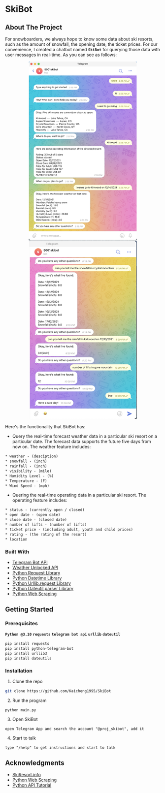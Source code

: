 # SkiBot

<!-- ABOUT THE PROJECT -->
## About The Project

For snowboarders, we always hope to know some data about ski resorts, such as the amount of snowfall, the opening date, the ticket prices.
For our convenience, I created a chatbot named **`SkiBot`** for querying those data with user messages in real-time. As you can see as follows:

<p align="middle">
  <img src="https://github.com/Kaicheng1995/SkiBot/blob/main/Note/demo2.png" width="350">
  <img src="https://github.com/Kaicheng1995/SkiBot/blob/main/Note/demo1.png" width="350"> 
</p>

Here's the functionality that SkiBot has:
* Query the real-time forecast weather data in a particular ski resort on a particular date. The forecast data supports the future five days from now on. The weather feature includes:
```
* weather - (desciption)
* snowfall - (inch)
* rainfall - (inch)
* visibility - (mile)
* Humidity Level - (%)
* Temperature - (F)
* Wind Speed - (mph)
```
* Quering the real-time operating data in a particular ski resort. The operating feature includes: 
```
* status - (currently open / closed)
* open date - (open date)
* close date - (closed date)
* number of lifts - (number of lifts)
* ticket price - (including adult, youth and child prices)
* rating - (the rating of the resort)
* location
```     



### Built With

* [Telegram Bot API](https://core.telegram.org/bots/api)
* [Weather Unlocked API](https://developer.weatherunlocked.com/documentation/skiresort)
* [Python Request Library](https://docs.python-requests.org/en/latest/)
* [Python Datetime Library](https://docs.python.org/3/library/datetime.html)
* [Python Urllib.request Library](https://docs.python.org/3/library/urllib.request.html)
* [Python Dateutil.parser Library](https://dateutil.readthedocs.io/en/stable/parser.html)
* [Python Web Scraping](https://realpython.com/python-web-scraping-practical-introduction)



<!-- GETTING STARTED -->
## Getting Started
### Prerequisites
**`Python @3.10`** **`requests`** **`telegram bot api`** **`urllib`** **`dateutil`**
```
pip install requests
pip install python-telegram-bot
pip install urllib3
pip install dateutils
```

### Installation

1. Clone the repo
```sh
git clone https://github.com/Kaicheng1995/SkiBot
```
2. Run the program
```
python main.py
```
3. Open SkiBot
```
open Telegram App and search the account "@proj_skibot", add it
```
4. Start to talk
```
type "/help" to get instructions and start to talk
```



<!-- ACKNOWLEDGMENTS -->
## Acknowledgments

* [SkiResort.info](https://www.skiresort.info/)
* [Python Web Scraping](https://realpython.com/python-web-scraping-practical-introduction/)
* [Python API Tutorial](https://www.dataquest.io/blog/python-api-tutorial/)
